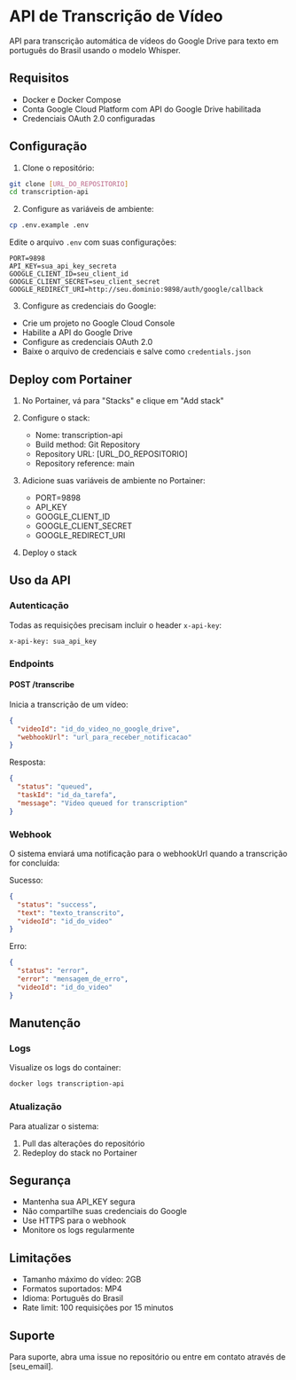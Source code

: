 # API de Transcrição de Vídeo

API para transcrição automática de vídeos do Google Drive para texto em português do Brasil usando o modelo Whisper.

## Requisitos

- Docker e Docker Compose
- Conta Google Cloud Platform com API do Google Drive habilitada
- Credenciais OAuth 2.0 configuradas

## Configuração

1. Clone o repositório:
```bash
git clone [URL_DO_REPOSITORIO]
cd transcription-api
```

2. Configure as variáveis de ambiente:
```bash
cp .env.example .env
```

Edite o arquivo `.env` com suas configurações:
```env
PORT=9898
API_KEY=sua_api_key_secreta
GOOGLE_CLIENT_ID=seu_client_id
GOOGLE_CLIENT_SECRET=seu_client_secret
GOOGLE_REDIRECT_URI=http://seu.dominio:9898/auth/google/callback
```

3. Configure as credenciais do Google:
- Crie um projeto no Google Cloud Console
- Habilite a API do Google Drive
- Configure as credenciais OAuth 2.0
- Baixe o arquivo de credenciais e salve como `credentials.json`

## Deploy com Portainer

1. No Portainer, vá para "Stacks" e clique em "Add stack"

2. Configure o stack:
   - Nome: transcription-api
   - Build method: Git Repository
   - Repository URL: [URL_DO_REPOSITORIO]
   - Repository reference: main

3. Adicione suas variáveis de ambiente no Portainer:
   - PORT=9898
   - API_KEY
   - GOOGLE_CLIENT_ID
   - GOOGLE_CLIENT_SECRET
   - GOOGLE_REDIRECT_URI

4. Deploy o stack

## Uso da API

### Autenticação

Todas as requisições precisam incluir o header `x-api-key`:
```
x-api-key: sua_api_key
```

### Endpoints

#### POST /transcribe
Inicia a transcrição de um vídeo:
```json
{
  "videoId": "id_do_video_no_google_drive",
  "webhookUrl": "url_para_receber_notificacao"
}
```

Resposta:
```json
{
  "status": "queued",
  "taskId": "id_da_tarefa",
  "message": "Video queued for transcription"
}
```

### Webhook

O sistema enviará uma notificação para o webhookUrl quando a transcrição for concluída:

Sucesso:
```json
{
  "status": "success",
  "text": "texto_transcrito",
  "videoId": "id_do_video"
}
```

Erro:
```json
{
  "status": "error",
  "error": "mensagem_de_erro",
  "videoId": "id_do_video"
}
```

## Manutenção

### Logs
Visualize os logs do container:
```bash
docker logs transcription-api
```

### Atualização
Para atualizar o sistema:
1. Pull das alterações do repositório
2. Redeploy do stack no Portainer

## Segurança

- Mantenha sua API_KEY segura
- Não compartilhe suas credenciais do Google
- Use HTTPS para o webhook
- Monitore os logs regularmente

## Limitações

- Tamanho máximo do vídeo: 2GB
- Formatos suportados: MP4
- Idioma: Português do Brasil
- Rate limit: 100 requisições por 15 minutos

## Suporte

Para suporte, abra uma issue no repositório ou entre em contato através de [seu_email].
